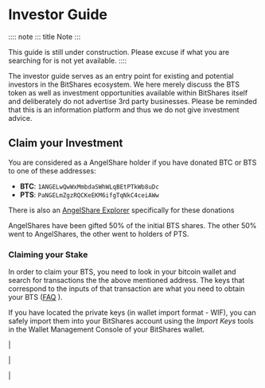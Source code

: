 # Investor Guide

:::: note
::: title
Note
:::

This guide is still under construction. Please excuse if what you are
searching for is not yet available.
::::

The investor guide serves as an entry point for existing and potential
investors in the BitShares ecosystem. We here merely discuss the BTS
token as well as investment opportunities available within BitShares
itself and deliberately do not advertise 3rd party businesses. Please be
reminded that this is an information platform and thus we do not give
investment advice.

## Claim your Investment

You are considered as a AngelShare holder if you have donated BTC or BTS
to one of these addresses:

-   **BTC**: `1ANGELwQwWxMmbdaSWhWLqBEtPTkWb8uDc`
-   **PTS**: `PaNGELmZgzRQCKeEKM6ifgTqNkC4ceiAWw`

There is also an [AngelShare Explorer](http://www1.agsexplorer.com/)
specifically for these donations

AngelShares have been gifted 50% of the initial BTS shares. The other
50% went to AngelShares, the other went to holders of PTS.

### Claiming your Stake

In order to claim your BTS, you need to look in your bitcoin wallet and
search for transactions the the above mentioned address. The keys that
correspond to the inputs of that transaction are what you need to obtain
your BTS ([FAQ](http://www1.agsexplorer.com/ags101) ).

If you have located the private keys (in wallet import format - WIF),
you can safely import them into your BitShares account using the *Import
Keys* tools in the Wallet Management Console of your BitShares wallet.

| 

| 

| 
